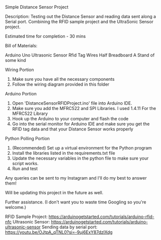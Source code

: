 Simple Distance Sensor Project

Description: Testing out the Distance Sensor and reading data sent along a Serial port. Combining the RFID sample project and the UltraSonic Sensor
project. 

Estimated time for completion -  30 mins

Bill of Materials:

Arduino Uno
Ultrasonic Sensor
Rfid Tag
Wires
Half Breadboard
A Stand of some kind

Wiring Portion
1. Make sure you have all the necessary components
2. Follow the wiring diagram provided in this folder

Arduino Portion
1. Open 'DistanceSensorRFIDProject.ino' file into Arduino IDE.
2. Make sure you add the MFRC522 and SPI Libraries. I used 1.4.11 For the MFRC522 Library
3. Hook up the Arduino to your computer and flash the code
4. Go into the serial monitor for Arduino IDE and make sure you get the RFID tag data and that your Distance Sensor works properly

Python Polling Portion
1. (Recommended) Set up a virtual environment for the Python program
2. Install the libraries listed in the requirements.txt file
3. Update the necessary variables in the python file to make sure your script works.
4. Run and test

Any queries can be sent to my Instagram and I'll do my best to answer them!

Will be updating this project in the future as well.

Further assistance. (I don't want you to waste time Googling so you're welcome.)

RFID Sample Project: https://arduinogetstarted.com/tutorials/arduino-rfid-nfc
Ultrasonic Sensor: https://arduinogetstarted.com/tutorials/arduino-ultrasonic-sensor
Sending data by serial port: https://youtu.be/OJtpA_qTNL0?si=-9uj6ExY87dzlXdg
